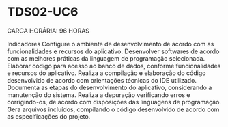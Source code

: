 # TDS02-UC6

CARGA HORÁRIA: 96 HORAS

Indicadores
Configure o ambiente de desenvolvimento de acordo com as funcionalidades e recursos do aplicativo.
Desenvolver softwares de acordo com as melhores práticas da linguagem de programação selecionada.
Elaborar código para acesso ao banco de dados, conforme funcionalidades e recursos do aplicativo.
Realiza a compilação e elaboração do código desenvolvido de acordo com orientações técnicas do IDE utilizado.
Documenta as etapas do desenvolvimento do aplicativo, considerando a manutenção do sistema.
Realiza a depuração verificando erros e corrigindo-os, de acordo com disposições das linguagens de programação.
Gera arquivos incluídos, compilando o código desenvolvido de acordo com as especificações do projeto.
